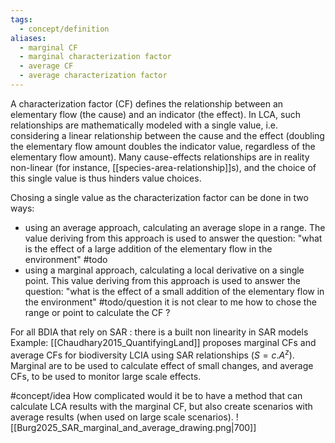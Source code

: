 ```yaml
---
tags:
  - concept/definition
aliases:
  - marginal CF
  - marginal characterization factor
  - average CF
  - average characterization factor
---
```

A characterization factor (CF) defines the relationship between an elementary flow (the cause) and an indicator (the effect).
In LCA, such relationships are mathematically modeled with a single value, i.e. considering a linear relationship between the cause and the effect (doubling the elementary flow amount doubles the indicator value, regardless of the elementary flow amount).
Many cause-effects relationships are in reality non-linear (for instance, [[species-area-relationship]]s), and the choice of this single value is thus hinders value choices.

Chosing a single value as the characterization factor can be done in two ways:
- using an average approach, calculating an average slope in a range. The value deriving from this approach is used to answer the question: "what is the effect of a large addition of the elementary flow in the environment" #todo
- using a marginal approach, calculating a local derivative on a single point. This value deriving from this approach is used to answer the question: "what is the effect of a small addition of the elementary flow in the environment"
#todo/question it is not clear to me how to chose the range or point to calculate the CF ?

For all BDIA that rely on SAR : there is a built non linearity in SAR models
Example: [[Chaudhary2015_QuantifyingLand]] proposes marginal CFs and average CFs for biodiversity LCIA using SAR relationships  ($S=c.A^z$). Marginal are to be used to calculate effect of small changes, and average CFs, to be used to monitor large scale effects. 

#concept/idea How complicated would it be to have a method that can calculate LCA results with the marginal CF, but also create scenarios with average results (when used on large scale scenarios).
![[Burg2025_SAR_marginal_and_average_drawing.png|700]]